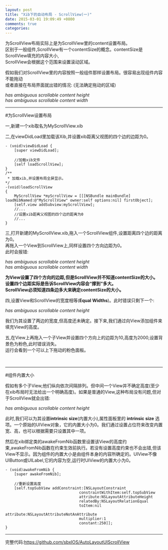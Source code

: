 ```yaml
---
layout: post
title: "Xib下的自动布局 - ScrollView(一)"
date: 2015-03-01 19:09:49 +0800
comments: true
categories: 
---
```


为ScrollView布局实际上是为ScrollView里的content设置布局。<br>区别于一般组件,ScrollView有一个contentSize的概念。contentSize是ScrollView填充的内容大小,<br>ScrollView会根据这个范围来设置滚动区域。

假如我们对ScrollView里的内容按照一般组件那样设置布局。很容易出现组件内容不能拖动<br>或者直接在布局界面就出错的情况:
(无法确定拖动的区域)

*has ambiguous scrollable content height*<br>
*has ambiguous scrollable content width* <br>

<!--more-->

---
#为ScrollView设置布局

一,新建一个xib取名为MyScrollView.xib

二,在viewDidLoad里加载该Xib,并设置xib距离父视图的四个边的边距为0。

	- (void)viewDidLoad {
	    [super viewDidLoad];

	    //加载xib文件
	    [self loadScrollView];
	}
	/**
	 * 加载xib,并设置布局全屏显示。
	*/
	-(void)loadScrollView
	{
	    MyScrollView *myScrollView = [[[NSBundle mainBundle] loadNibNamed:@"MyScrollView" owner:self options:nil] firstObject];
	    [self.view addSubview:myScrollView];
	    //...
	    //设置xib距离父视图的四个边的距离为0
	    //...
	}

三,打开新建的MyScrollView.xib,拖入一个ScrollView组件,设置距离四个边的距离为0。<br>
再拖入一个View到ScrollView上,同样设置四个方向边距为0。<br>
此时会报错:

*has ambiguous scrollable content height*<br>*has ambiguous scrollable content width*<br>

**为View设置了四个方向的边距,但是ScrollView并不知道contentSize的大小。**<br>
**设置四个边距实际是告诉ScrollView内容会“撑到”多大。**<br>
**ScrollView必须知道四条边多大来确定contentSize的大小。**

四,设置View和ScrollView的宽度相等(**Equal Widths**)。此时错误只剩下一个:

*has ambiguous scrollable content height*
 
我们为其设置了两边的宽度,但高度还未确定。接下来,我们通过向View添加组件来填充View的高度。

五,在View上再拖入一个子View并设置四个方向上的边距为10,高度为2000,设置背景色为粉色,此时错误消失。<br>运行会看到一个可以上下拖动的粉色面板。

<br>

---
#组件内置大小

假如有多个子View,他们纵向依次间隔排列。但中间一个View并不确定高度(至少在xib布局时无法给出一个明确高度)。如果是普通的View,这种布局没有问题,但对于ScrollView就会出错:

*has ambiguous scrollable content height*


此时,我们可以为其设置**intrinsic size**(内置大小),属性面板里的 **intrinsic size** 选项。一个原始的UIView对象，它的内置大小为0。我们通过设置占位符来改变内置宽、高，也可以根据需要只设置其中一项。

然后在xib绑定类的awakeFromNib函数里设置该View的高度约束,awakeFromNib函数在约束生效前执行。若没有设置高度约束也不会出错,但该View不显示。因为组件的内置大小是由组件本身的内容所确定的。UIView不像UIButton或UILabel,它的内容为空,运行时UIView的内置大小为0。
	
	- (void)awakeFromNib {
	    [super awakeFromNib];
	    
	    //重新设置高度
	    [self.topSubView addConstraint:[NSLayoutConstraint
	                                 constraintWithItem:self.topSubView
	                                 attribute:NSLayoutAttributeHeight
	                                 relatedBy:NSLayoutRelationEqual
	                                 toItem:nil
	                                 attribute:NSLayoutAttributeNotAnAttribute
	                                 multiplier:1
	                                 constant:250]];
	}
	
	
---

完整代码:<https://github.com/sbxIOS/AutoLayoutUIScrollView>